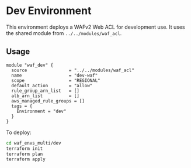 # Dev Environment

This environment deploys a WAFv2 Web ACL for development use. It uses the shared module from `../../modules/waf_acl`.

## Usage

```hcl
module "waf_dev" {
  source                = "../../modules/waf_acl"
  name                  = "dev-waf"
  scope                 = "REGIONAL"
  default_action        = "allow"
  rule_group_arn_list   = []
  alb_arn_list          = []
  aws_managed_rule_groups = []
  tags = {
    Environment = "dev"
  }
}
```

To deploy:

```bash
cd waf_envs_multi/dev
terraform init
terraform plan
terraform apply
```
